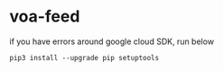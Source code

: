 # voa-feed


if you have errors around google cloud SDK, run below



```
pip3 install --upgrade pip setuptools
```
